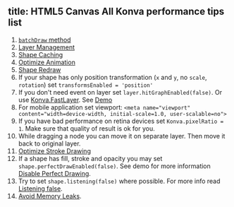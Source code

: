 title: HTML5 Canvas All Konva performance tips list
---

1. [`batchDraw` method](https://konvajs.github.io/docs/performance/Batch_Draw.html)
2. [Layer Management](https://konvajs.github.io/docs/performance/Layer_Management.html)
3. [Shape Caching](https://konvajs.github.io/docs/performance/Shape_Caching.html)
4. [Optimize Animation](https://konvajs.github.io/docs/performance/Optimize_Animation.html)
5. [Shape Redraw](https://konvajs.github.io/docs/performance/Shape_Redraw.html)
6. If your shape has only position transformation (`x` and `y`, no `scale`, `rotation`) set `transformsEnabled = 'position'`
7. If you don't need event on layer set `layer.hitGraphEnabled(false)`. Or use [Konva.FastLayer](https://konvajs.github.io/api/Konva.Group.html). See [Demo](https://konvajs.github.io/docs/sandbox/Animation_Stress_Test.html)
8. For mobile application set viewport: `<meta name="viewport" content="width=device-width, initial-scale=1.0, user-scalable=no">`
9. If you have bad performance on retina devices set `Konva.pixelRatio = 1`. Make sure that quality of result is ok for you.
10. While dragging a node you can move it on separate layer. Then move it back to original layer.
11. [Optimize Stroke Drawing](https://konvajs.github.io/docs/performance/Optimize_Strokes.html)
12. If a shape has fill, stroke and opacity you may set `shape.perfectDrawEnabled(false)`. See demo for more information [Disable Perfect Drawing](https://konvajs.github.io/docs/performance/Disable_Perfect_Draw.html).
13. Try to set `shape.listening(false)` where possible. For more info read [Listening false](https://konvajs.github.io/docs/performance/Listening_False.html).
14. [Avoid Memory Leaks](https://konvajs.github.io/docs/performance/Avoid_Memory_Leaks.html).


